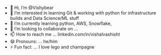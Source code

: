 - 👋 Hi, I’m @Vishybear
- 👀 I’m interested in learning Git & working with python for infrastructure builds and Data Science/ML stuff
- 🌱 I’m currently learning python, AWS, Snowflake, 
- 💞️ I’m looking to collaborate on ...
- 📫 How to reach me ... linkedin.com/in/vishalvashisht
- 😄 Pronouns: ... he/him
- ⚡ Fun fact: ... I love lego and champagne

<!---
Vishybear/Vishybear is a ✨ special ✨ repository because its `README.md` (this file) appears on your GitHub profile.
You can click the Preview link to take a look at your changes.
--->
